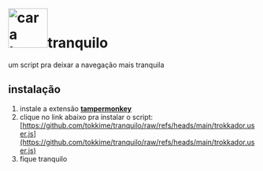 <h1><img src="https://files.catbox.moe/9ppmij.png" alt="cara tranquilo" width="80"/>tranquilo</h1>

um script pra deixar a navegação mais tranquila

## instalação

1. instale a extensão [**tampermonkey**](https://www.tampermonkey.net)
2. clique no link abaixo pra instalar o script:  
   [https://github.com/tokkime/tranquilo/raw/refs/heads/main/trokkador.user.js](https://github.com/tokkime/tranquilo/raw/refs/heads/main/trokkador.user.js)
3. fique tranquilo
